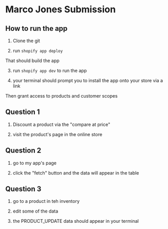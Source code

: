 # Marco Jones Submission

## How to run the app

1) Clone the git

2) run `shopify app deploy`

That should build the app

3) run `shopify app dev` to run the app

4) your terminal should prompt you to install the app onto your store via a link

Then grant access to products and customer scopes

## Question 1
1) Discount a product via the "compare at price"

2) visit the product's page in the online store

## Question 2
1) go to my app's page

2) click the "fetch" button and the data will appear in the table

## Question 3
1) go to a product in teh inventory

2) edit some of the data

3) the PRODUCT_UPDATE data should appear in your terminal